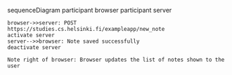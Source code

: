 sequenceDiagram
participant browser
participant server

    browser->>server: POST https://studies.cs.helsinki.fi/exampleapp/new_note
    activate server
    server-->>browser: Note saved successfully
    deactivate server

    Note right of browser: Browser updates the list of notes shown to the user
